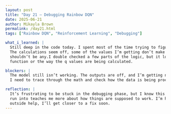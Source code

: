 ```yaml
---
layout: post  
title: "Day 21 – Debugging Rainbow DQN"  
date: 2025-06-21  
author: Mikayla Brown  
permalink: /day21.html  
tags: ["Rainbow DQN", "Reinforcement Learning", "Debugging"]

what_i_learned: |
  Still deep in the code today. I spent most of the time trying to figure out what’s going wrong with the Rainbow DQN model.  
  The calculations seem off, some of the values I’m getting don’t make sense, and I’m even seeing negative numbers where I dont think there  
  shouldn’t be any.I double checked a few parts of the logic, but it looks like something deeper might be wrong, maybe in the reward 
  function or the way the q values are being calculated.

blockers: |
  The model still isn’t working. The outputs are off, and I’m getting negative numbers that break the expected behavior.  
  I need to trace through the math and check how the data is being processed.

reflection: |
  It’s frustrating to be stuck in the debugging phase, but I know this is part of working with complex models. Each issue I  
  run into teaches me more about how things are supposed to work. I’m hoping that with a bit more digging and maybe some  
  outside help, I’ll get closer to a fix soon.
---
```


